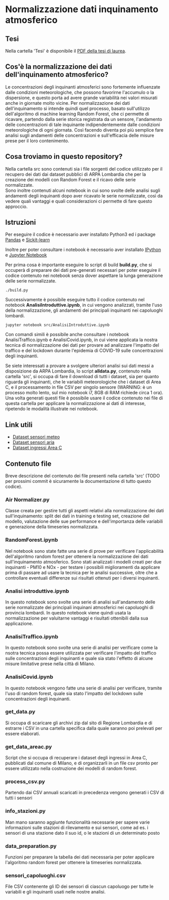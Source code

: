 # Normalizzazione dati inquinamento atmosferico 

## Tesi
Nella cartella 'Tesi' è disponibile il [PDF della tesi di laurea](https://github.com/MarcoBelotti96/Tesi/blob/master/Tesi/Tesi.pdf).

## Cos'è la normalizzazione dei dati dell'inquinamento atmosferico? 
Le concentrazioni degli inquinanti atmosferici sono fortemente influenzate dalle condizioni meteorologiche, che possono favorirne l'accumulo o la dispersione, e questo porta ad avere grande variabilità nei valori misurati anche in giornate molto vicine. Per normalizzazione dei dati dell'inquinamento si intende quindi quel processo, basato sull'utilizzo dell'algoritmo di machine learning Random Forest, che ci permette di ricavare, partendo dalla serie storica registrata da un sensore, l'andamento delle concentrazioni di tale inquinante indipendentemente dalle condizioni meteorologiche di ogni giornata. Così facendo diventa poi più semplice fare analisi sugli andamenti delle concentrazioni e sull'efficacia delle misure prese per il loro contenimento.

## Cosa troviamo in questo repository? 
Nella cartella src sono contenuti sia i file sorgenti del codice utilizzato per il recupero dei dati dai dataset pubblici di ARPA Lombardia che per la creazione dei modelli con Random Forest e il ricavo delle serie normalizzate.  
Sono inoltre contenuti alcuni notebook in cui sono svolte delle analisi sugli andamenti degli inquinanti dopo aver ricavato le serie normalizzate, così da vedere quali vantaggi e quali considerazioni ci permette di fare questo approccio.  

## Istruzioni 
Per eseguire il codice è necessario aver installato Python3 ed i package [Pandas](https://pandas.pydata.org/pandas-docs/stable/index.html) e [Sickit-learn](https://scikit-learn.org/stable/index.html)

Inoltre per poter consultare i notebook è necessario aver installato [IPython](https://ipython.org) e [Jupyter Notebook](https://jupyter.org)

Per prima cosa è importante eseguire lo script di build **build.py**, che si occuperà di preparare dei dati pre-generati necessari per poter eseguire il codice contenuto nei notebook senza dover aspettare la lunga generazione delle serie normalizzate. 

	./build.py

Successivamente è possibile eseguire tutto il codice contenuto nel notebook **AnalisiIntroduttive.ipynb**, in cui vengono analizzati, tramite l'uso della normalizzazione, gli andamenti dei principali inquinanti nei capoluoghi lombardi.

	jupyter notebook src/AnalisiIntroduttive.ipynb

Con comandi simili è possibile anche consultare i notebook AnalisiTraffico.ipynb e AnalisiCovid.ipynb, in cui viene applicata la nostra tecnica di normalizzazione dei dati per provare ad analizzare l'impatto del traffico e del lockdown durante l'epidemia di COVID-19 sulle concentrazioni degli inquinanti.

Se siete interessati a provare a svolgere ulteriori analisi sui dati messi a disposizione da ARPA Lombardia, lo script **alldata.py**, contenuto nella cartella 'src', si occupa di fare il download di tutti i dataset, sia per quanto riguarda gli inquinanti, che le variabili meteorologiche che i dataset di Area C, e il processamento in file CSV per singolo sensore (WARNING: è un processo molto lento, sul mio notebook i7, 8GB di RAM richiede circa 1 ora). Una volta generati questi file è possibile usare il codice contenuto nei file di questa cartella per applicare la normalizzazione ai dati di interesse, ripetendo le modalità illustrate nei notebook.

## Link utili
- [Dataset sensori meteo](https://www.dati.lombardia.it/browse?q=sensori%20meteo&sortBy=relevance)
- [Dataset sensori aria](https://www.dati.lombardia.it/browse?q=sensori%20aria&sortBy=relevance)
- [Dataset ingressi Area C](https://dati.comune.milano.it/organization/comunedimilano?q=area+c&sort=score+desc%2C+metadata_modified+desc)

## Contenuto file 
Breve descrizione del contenuto dei file presenti nella cartella 'src' (TODO per prossimi commit è sicuramente la documentazione di tutto questo codice).

### Air Normalizer.py
Classe creata per gestire tutti gli aspetti relativi alla normalizzazione dei dati sull'inquinamento: split dei dati in training e testing set, creazione del modello, valutazione delle sue performance e dell'importanza delle variabili e generazione della timeseries normalizzata.

### RandomForest.ipynb
Nel notebook sono state fatte una serie di prove per verificare l'applicabilità dell'algoritmo random forest per ottenere la normalizzazione dei dati sull'inquinamento atmosferico. Sono stati analizzati i modelli creati per due inquinanti - PM10 e NOx - per testare i possibili miglioramenti da applicare prima di passare ad usare la tecnica per le analisi successive, oltre che a controllare eventuali differenze sui risultati ottenuti per i diversi inquinanti. 

### Analisi introduttive.ipynb
In questo notebook sono svolte una serie di analisi sull'andamento delle serie normalizzate dei principali inquinani atmosferici nei capoluoghi di provincia lombardi. In questo notebook viene quindi usata la normalizzazione per valuitarne vantaggi e risultati ottenibili dalla sua applicazione.

### AnalisiTraffico.ipynb
In questo notebook sono svolte una serie di analisi per verificare come la nsotra tecnica possa essere utilizzata per verificare l'impatto del traffico sulle concentrazioni degli inquinanti e quale sia stato l'effetto di alcune misure limitative prese nella città di Milano.

### AnalisiCovid.ipynb
In questo notebook vengono fatte una serie di analisi per verificare, tramite l'uso di random forest, quale sia stato l'impatto del lockdown sulle concentrazioni degli inquinanti.

### get_data.py
Si occupa di scaricare gli archivi zip dal sito di Regione Lombardia e di estrarre i CSV in una cartella specifica dalla quale saranno poi prelevati per essere elaborati.

### get_data_areac.py
Script che si occupa di recuperare i dataset degli ingressi in Area C, pubblicati dal comune di Milano, e di organizzarli in un file csv pronto per essere utilizzato nella costruzione dei modelli di random forest.

### process_csv.py
Partendo dai CSV annuali scaricati in precedenza vengono generati i CSV di tutti i sensori

### info_stazioni.py
Man mano saranno aggiunte funzionalità necessarie per sapere varie informazioni sulle stazioni di rilevamento e sui sensori, come ad es. i sensori di una stazione dato il suo id, o le stazioni di un determinato posto

### data_preparation.py
Funzioni per preparare la tabella dei dati necessaria per poter applicare l'algoritmo random forest per ottenere la timeseries normalizzata.

### sensori_capoluoghi.csv
File CSV contenente gli ID dei sensori di ciascun capoluogo per tutte le variabili e gli inquinanti usati nelle nostre analisi.
